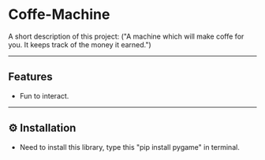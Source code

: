 #  Coffe-Machine

A short description of this project:
    ("A machine which will make coffe for you. It keeps track of the money it earned.")

---

##  Features

- Fun to interact.


---

## ⚙️ Installation

- Need to install this library, type this "pip install pygame" in terminal.